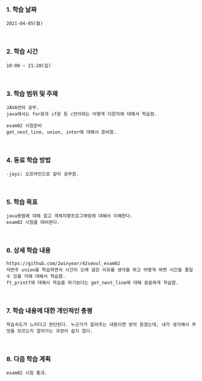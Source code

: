 ### 1. 학습 날짜
    2021-04-05(월)
​
### 2. 학습 시간
    10:00 ~ 21:20(집)
​
### 3. 학습 범위 및 주제     
    JAVA언어 공부.
    java에서는 for문과 if문 등 c언어와는 어떻게 다른지에 대해서 학습함.
    
    exam02 시험준비
    get_next_line, union, inter에 대해서 준비함.
​
### 4. 동료 학습 방법
    -jayi: 오프라인으로 같이 공부함.


​
### 5. 학습 목표
    java용법에 대해 알고 객체지향프로그래밍에 대해서 이해한다.
    exam02 시험을 대비한다.
​
### 6. 상세 학습 내용
    https://github.com/2winyear/42seoul_exam02
    저번주 union을 학습하면서 시간이 오래 걸린 이유를 생각을 하고 어떻게 하면 시간을 줄일 수 있을 지에 대해서 학습함. 
    ft_printf에 대해서 학습을 하기보다는 get_next_line에 대해 꼼꼼하게 학습함.
​
### 7. 학습 내용에 대한 개인적인 총평
    학습속도가 느리다고 판단된다. 누군가가 알려주는 내용이면 받아 듣겠는데, 내가 생각해서 무엇을 모르는지 알아가는 과정이 쉽지 않다.
​
### 8. 다음 학습 계획
    exam02 시험 통과.